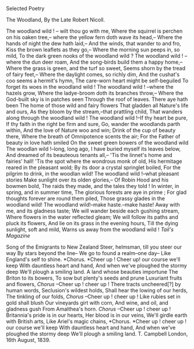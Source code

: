 Selected PoetryThe Woodland, By the Late Robert Nicoll.The woodland wild ! – wilt thou go with me, Where the squirrel is perchen on his oaken tree,– where the yellow fern doth wave its head,– Where the hands of night the dew hath laid,– And the winds, that wander to and fro, Kiss the brown leaflets as they go,– Where the morning sun peeps in, so mild, To the dark green nooks of the woodland wild ? The woodland wild ! –where the dun deer roam, And the song-birds build them a happy home,– Where the grass is green, and the turf so sweet, Seems shorn by the tread of fairy feet,– Where the daylight comes, so richly dim, And the cushat's coo seems a hermit's hymn, The care-worn heart might be self-beguiled To forget its woes in the woodland wild ! The woodland wild ! –where the hazels grow, Where the ladye-broom doth its branches throw,– Where the God-built sky is in patches seen Through the roof of leaves. There aye hath been The home of those wild and fairy flowers That gladden all Nature's life and ours, As they bloom by the stream,–that prattling child, That wanders along through the woodland wild ! The woodland wild !–If thy heart be pure, If thy faith in the right be firm and sure, Go, wander the woodlands parth within, And the love of Nature woo and win; Drink of the cup of beauty there, Where the breath of Omnipotence scents the air; For the Father of beauty in love hath smiled On the sweet green bowers of the woodland wild The woodlan wild !–long, long ago, I have buried myself its leaves below, And dreamed of its beauteous tenants all,– 'Tis the linnet's home and fairies' hall! 'Tis the spot where the wondrous monk of old, His hermitage reared in the pleasant wold; By its door a crystal springlet boiled, For the pilgrim to drink, in the woodlan wild! The woodland wild !–what pleasant stories Make sunlight over its olden glories,– Of Robin Hood and his bowmen bold, The raids they made, and the tales they told ! In winter, in spring, and in summer time, The glorious forests are aye in prime ; For glad thoughts forever are round them piled, Those grassy glades in the woodland wild! The woodland wild!–make haste.–make haste! Away with me, and its gladness taste; We will wander beside each gushing stream, Where flowers in the water reflected gleam; We will follow its paths and pluck its flowers, And lie on its grass in the evening hours, Till the dying sunlight, soft and mild, Warns us away from the woodland wild ! *Tail's Magazine*Song of the Emigrants to New Zealand Steer, helmsman, till you steer our way By stars beyond the line– We go to found a realm–one day– Like England's self to shine. *Chorus. *Cheer up ! Cheer up! our course we'll keep With dauntless heart and hand, And when we've ploughed the stormy deep We'll plough a smiling land. A land whose beauties importune The Briton to its bowers, To sow but plenty's seeds and prune Luxuriant fruits and flowers, *Chorus* –Cheer up ! cheer up ! There tracts uncheered[?] by human words, Seclusion's wildest holds, Shall hear the lowing of our herds, The tinkling of our folds, *Chorus* –Cheer up ! cheer up ! Like rubies set in gold shall blush Our vineyards girt with corn, And wine, and oil, and gladness gush From Amalthea's horn. *Chorus* –Cheer up ! cheer up ! Britannia's pride is in our hearts, Her blood is in our veins, We'll girdle earth with British arts, Like Ariel's magic chains, *Chorus. *Cheer up ! cheer up ! our course we'll keep With dauntless heart and hand, And when we've ploughed the stormy deep We'll plough a smiling land. T. Campbell London, 16th August, 1839.